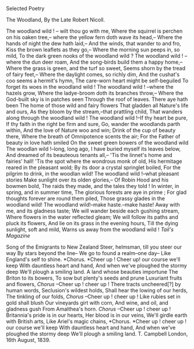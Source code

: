 Selected PoetryThe Woodland, By the Late Robert Nicoll.The woodland wild ! – wilt thou go with me, Where the squirrel is perchen on his oaken tree,– where the yellow fern doth wave its head,– Where the hands of night the dew hath laid,– And the winds, that wander to and fro, Kiss the brown leaflets as they go,– Where the morning sun peeps in, so mild, To the dark green nooks of the woodland wild ? The woodland wild ! –where the dun deer roam, And the song-birds build them a happy home,– Where the grass is green, and the turf so sweet, Seems shorn by the tread of fairy feet,– Where the daylight comes, so richly dim, And the cushat's coo seems a hermit's hymn, The care-worn heart might be self-beguiled To forget its woes in the woodland wild ! The woodland wild ! –where the hazels grow, Where the ladye-broom doth its branches throw,– Where the God-built sky is in patches seen Through the roof of leaves. There aye hath been The home of those wild and fairy flowers That gladden all Nature's life and ours, As they bloom by the stream,–that prattling child, That wanders along through the woodland wild ! The woodland wild !–If thy heart be pure, If thy faith in the right be firm and sure, Go, wander the woodlands parth within, And the love of Nature woo and win; Drink of the cup of beauty there, Where the breath of Omnipotence scents the air; For the Father of beauty in love hath smiled On the sweet green bowers of the woodland wild The woodlan wild !–long, long ago, I have buried myself its leaves below, And dreamed of its beauteous tenants all,– 'Tis the linnet's home and fairies' hall! 'Tis the spot where the wondrous monk of old, His hermitage reared in the pleasant wold; By its door a crystal springlet boiled, For the pilgrim to drink, in the woodlan wild! The woodland wild !–what pleasant stories Make sunlight over its olden glories,– Of Robin Hood and his bowmen bold, The raids they made, and the tales they told ! In winter, in spring, and in summer time, The glorious forests are aye in prime ; For glad thoughts forever are round them piled, Those grassy glades in the woodland wild! The woodland wild!–make haste.–make haste! Away with me, and its gladness taste; We will wander beside each gushing stream, Where flowers in the water reflected gleam; We will follow its paths and pluck its flowers, And lie on its grass in the evening hours, Till the dying sunlight, soft and mild, Warns us away from the woodland wild ! *Tail's Magazine*Song of the Emigrants to New Zealand Steer, helmsman, till you steer our way By stars beyond the line– We go to found a realm–one day– Like England's self to shine. *Chorus. *Cheer up ! Cheer up! our course we'll keep With dauntless heart and hand, And when we've ploughed the stormy deep We'll plough a smiling land. A land whose beauties importune The Briton to its bowers, To sow but plenty's seeds and prune Luxuriant fruits and flowers, *Chorus* –Cheer up ! cheer up ! There tracts uncheered[?] by human words, Seclusion's wildest holds, Shall hear the lowing of our herds, The tinkling of our folds, *Chorus* –Cheer up ! cheer up ! Like rubies set in gold shall blush Our vineyards girt with corn, And wine, and oil, and gladness gush From Amalthea's horn. *Chorus* –Cheer up ! cheer up ! Britannia's pride is in our hearts, Her blood is in our veins, We'll girdle earth with British arts, Like Ariel's magic chains, *Chorus. *Cheer up ! cheer up ! our course we'll keep With dauntless heart and hand, And when we've ploughed the stormy deep We'll plough a smiling land. T. Campbell London, 16th August, 1839.